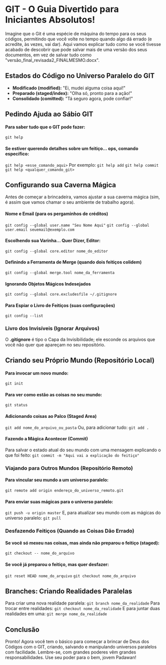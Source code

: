 # GIT - O Guia Divertido para Iniciantes Absolutos!

Imagine que o Git é uma espécie de máquina do tempo para os seus códigos, permitindo que você volte no tempo quando algo dá errado (e acredite, às vezes, vai dar). Aqui vamos explicar tudo como se você tivesse acabado de descobrir que pode salvar mais de uma versão dos seus documentos, em vez de salvar tudo como "versão_final_revisada2_FINALMESMO.docx".

## Estados do Código no Universo Paralelo do GIT

- **Modificado (modified):** "Ei, mudei alguma coisa aqui!"
- **Preparado (staged/index):** "Olha só, pronto para a ação!"
- **Consolidado (comitted):** "Tá seguro agora, pode confiar!"

## Pedindo Ajuda ao Sábio GIT

#### Para saber tudo que o GIT pode fazer:
`git help`

#### Se estiver querendo detalhes sobre um feitiço... ops, comando específico:
`git help <esse_comando_aqui>`
Por exemplo:
`git help add`
`git help commit`
`git help <qualquer_comando_git>`

## Configurando sua Caverna Mágica

Antes de começar a brincadeira, vamos ajustar a sua caverna mágica (sim, é assim que vamos chamar o seu ambiente de trabalho agora).

#### Nome e Email (para os pergaminhos de créditos)
`git config --global user.name "Seu Nome Aqui"`
`git config --global user.email seuemail@exemplo.com`

#### Escolhendo sua Varinha... Quer Dizer, Editor:
`git config --global core.editor nome_do_editor`

#### Definindo a Ferramenta de Merge (quando dois feitiços colidem)
`git config --global merge.tool nome_da_ferramenta`

#### Ignorando Objetos Mágicos Indesejados
`git config --global core.excludesfile ~/.gitignore`

#### Para Espiar o Livro de Feitiços (suas configurações)
`git config --list`

### Livro dos Invisíveis (Ignorar Arquivos)

O **.gitignore** é tipo o Capa da Invisibilidade; ele esconde os arquivos que você não quer que apareçam no seu repositório.

## Criando seu Próprio Mundo (Repositório Local)

#### Para invocar um novo mundo:
`git init`

#### Para ver como estão as coisas no seu mundo:
`git status`

#### Adicionando coisas ao Palco (Staged Area)
`git add nome_do_arquivo_ou_pasta`
Ou, para adicionar tudo:
`git add .`

#### Fazendo a Mágica Acontecer (Commit)
Para salvar o estado atual do seu mundo com uma mensagem explicando o que foi feito:
`git commit -m "Aqui vai a explicação do feitiço"`

### Viajando para Outros Mundos (Repositório Remoto)

#### Para vincular seu mundo a um universo paralelo:
`git remote add origin endereço_do_universo_remoto.git`

#### Para enviar suas mágicas para o universo paralelo:
`git push -u origin master`
E, para atualizar seu mundo com as mágicas do universo paralelo:
`git pull`

### Desfazendo Feitiços (Quando as Coisas Dão Errado)

#### Se você só mexeu nas coisas, mas ainda não preparou o feitiço (staged):
`git checkout -- nome_do_arquivo`

#### Se você já preparou o feitiço, mas quer desfazer:
`git reset HEAD nome_do_arquivo`
`git checkout nome_do_arquivo`

## Branches: Criando Realidades Paralelas

Para criar uma nova realidade paralela:
`git branch nome_da_realidade`
Para trocar entre realidades:
`git checkout nome_da_realidade`
E para juntar duas realidades em uma:
`git merge nome_da_realidade`

## Conclusão

Pronto! Agora você tem o básico para começar a brincar de Deus dos Códigos com o GIT, criando, salvando e manipulando universos paralelos com facilidade. Lembre-se, com grandes poderes vêm grandes responsabilidades. Use seu poder para o bem, jovem Padawan!
